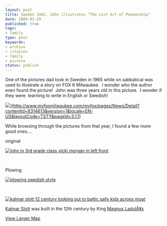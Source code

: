 ```yaml
---
layout: post
title: Sweden 1965, John illustrates "The Lost Art of Penmanship"
date: 2009-01-29
published: true
tags:
- family
type: post
keywords:
- archive
- citation
- family
- picture
status: publish
---
```

One of the pictures dad took in Sweden in 1965 while on sabbatical was used to illustrate a story on FOX 6 Milwaukee.  I wonder who the author even found the picture!  John was three years old in this picture.  I wonder if they were  learning to write in English or Swedish!

![](http://media.eick.us/2011/05/3234080496_6701a44959_o.png)](http://www.myfoxmilwaukee.com/myfox/pages/News/Detail?contentId=8314613&version=1&locale=EN-US&layoutCode=TSTY&pageId=3.1.1)


While browsing through the pictures from that year, I found a few more good ones....


original



[![john in 3rd grade class vicki morgan in left front](http://media.eick.us/2011/05/332664227_dfe30c73c2.jpg)](http://www.flickr.com/photos/andreweick/332664227/ "john in 3rd grade class vicki morgan in left front by AndrewEick, on Flickr")



 



Plowing



[![plowing swedish style](http://media.eick.us/2011/05/333051912_929c4e1787.jpg)](http://www.flickr.com/photos/andreweick/333051912/ "plowing swedish style by AndrewEick, on Flickr")



 



[![kalmar slott 12 century looking out to baltic sally kids across moat](http://media.eick.us/2011/05/332665707_b7106af8f3.jpg)](http://www.flickr.com/photos/andreweick/332665707/ "kalmar slott 12 century looking out to baltic sally kids across moat by AndrewEick, on Flickr")



[Kalmar Slott](http://en.wikipedia.org/wiki/Kalmar_Castle) was built in the 12th century by King [Magnus LadulÃ¥s](http://en.wikipedia.org/wiki/Magnus_Ladul%C3%A5s)



[View Larger Map](http://maps.google.com/maps?q=56.658,16.355&ie=UTF8&ll=56.663397,16.359243&spn=0.008987,0.028067&z=14&iwloc=addr&source=embed)


